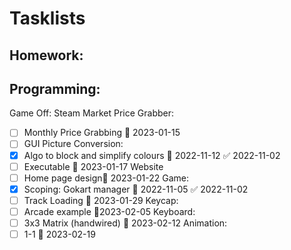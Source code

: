 
# Tasklists

## Homework:


## Programming:
Game Off:
Steam Market Price Grabber:
- [ ] Monthly Price Grabbing 📅 2023-01-15
- [ ] GUI
Picture Conversion:
- [x] Algo to block and simplify colours 📅 2022-11-12 ✅ 2022-11-02
- [ ] Executable 📅 2023-01-17
Website
- [ ] Home page design📅 2023-01-22
Game:
- [x] Scoping: Gokart manager 📅 2022-11-05 ✅ 2022-11-02
- [ ] Track Loading 📅 2023-01-29
Keycap:
- [ ] Arcade example 📅2023-02-05
Keyboard:
- [ ] 3x3 Matrix (handwired)   📅 2023-02-12
Animation:
- [ ] 1-1 📅 2023-02-19
